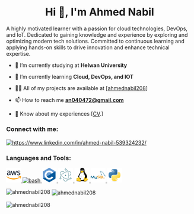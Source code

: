 <h1 align="center">Hi 👋, I'm Ahmed Nabil</h1>

 A highly motivated learner with a passion for cloud technologies, DevOps, and IoT. Dedicated to gaining knowledge and experience by exploring and optimizing modern tech solutions. Committed to continuous learning and applying hands-on skills to drive innovation and enhance technical expertise.

- 🌱 I’m currently studying at  **Helwan University**

-  🌱 I’m currently learning **Cloud, DevOps, and IOT**

- 👨‍💻 All of my projects are available at [[ahmednabil208](https://github.com/ahmednabil208)]

- 📫 How to reach me **an040472@gmail.com**

- 📄 Know about my experiences [[CV](https://drive.google.com/file/d/1ouYHNni0T49ucbPv5FWhEWadR7t0fM9_/view?usp=drive_link).]

<h3 align="left">Connect with me:</h3>
<p align="left">
<a href="https://linkedin.com/in/https://www.linkedin.com/in/ahmed-nabil-539324232/" target="blank"><img align="center" src="https://raw.githubusercontent.com/rahuldkjain/github-profile-readme-generator/master/src/images/icons/Social/linked-in-alt.svg" alt="https://www.linkedin.com/in/ahmed-nabil-539324232/" height="30" width="40" /></a>
</p>

<h3 align="left">Languages and Tools:</h3>
<p align="left"> <a href="https://aws.amazon.com" target="_blank" rel="noreferrer"> <img src="https://raw.githubusercontent.com/devicons/devicon/master/icons/amazonwebservices/amazonwebservices-original-wordmark.svg" alt="aws" width="40" height="40"/> </a> <a href="https://www.gnu.org/software/bash/" target="_blank" rel="noreferrer"> <img src="https://www.vectorlogo.zone/logos/gnu_bash/gnu_bash-icon.svg" alt="bash" width="40" height="40"/> </a> <a href="https://www.cprogramming.com/" target="_blank" rel="noreferrer"> <img src="https://raw.githubusercontent.com/devicons/devicon/master/icons/c/c-original.svg" alt="c" width="40" height="40"/> </a> <a href="https://www.electronjs.org" target="_blank" rel="noreferrer"> <img src="https://raw.githubusercontent.com/devicons/devicon/master/icons/electron/electron-original.svg" alt="electron" width="40" height="40"/> </a> <a href="https://www.linux.org/" target="_blank" rel="noreferrer"> <img src="https://raw.githubusercontent.com/devicons/devicon/master/icons/linux/linux-original.svg" alt="linux" width="40" height="40"/> </a> <a href="https://www.mysql.com/" target="_blank" rel="noreferrer"> <img src="https://raw.githubusercontent.com/devicons/devicon/master/icons/mysql/mysql-original-wordmark.svg" alt="mysql" width="40" height="40"/> </a> <a href="https://www.python.org" target="_blank" rel="noreferrer"> <img src="https://raw.githubusercontent.com/devicons/devicon/master/icons/python/python-original.svg" alt="python" width="40" height="40"/> </a> </p>

<p><img align="left" src="https://github-readme-stats.vercel.app/api/top-langs?username=ahmednabil208&show_icons=true&locale=en&layout=compact" alt="ahmednabil208" /></p>

<p>&nbsp;<img align="center" src="https://github-readme-stats.vercel.app/api?username=ahmednabil208&show_icons=true&locale=en" alt="ahmednabil208" /></p>

<p><img align="center" src="https://github-readme-streak-stats.herokuapp.com/?user=ahmednabil208&" alt="ahmednabil208" /></p>
